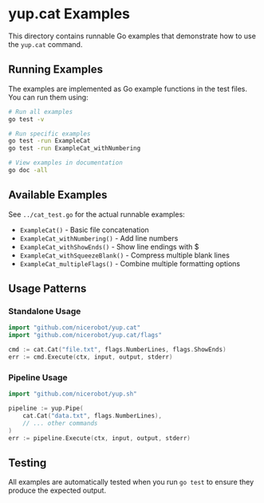# yup.cat Examples

This directory contains runnable Go examples that demonstrate how to use the `yup.cat` command.

## Running Examples

The examples are implemented as Go example functions in the test files. You can run them using:

```bash
# Run all examples
go test -v

# Run specific examples
go test -run ExampleCat
go test -run ExampleCat_withNumbering

# View examples in documentation
go doc -all
```

## Available Examples

See `../cat_test.go` for the actual runnable examples:

- `ExampleCat()` - Basic file concatenation
- `ExampleCat_withNumbering()` - Add line numbers
- `ExampleCat_withShowEnds()` - Show line endings with $
- `ExampleCat_withSqueezeBlank()` - Compress multiple blank lines
- `ExampleCat_multipleFlags()` - Combine multiple formatting options

## Usage Patterns

### Standalone Usage
```go
import "github.com/nicerobot/yup.cat"
import "github.com/nicerobot/yup.cat/flags"

cmd := cat.Cat("file.txt", flags.NumberLines, flags.ShowEnds)
err := cmd.Execute(ctx, input, output, stderr)
```

### Pipeline Usage
```go
import "github.com/nicerobot/yup.sh"

pipeline := yup.Pipe(
    cat.Cat("data.txt", flags.NumberLines),
    // ... other commands
)
err := pipeline.Execute(ctx, input, output, stderr)
```

## Testing

All examples are automatically tested when you run `go test` to ensure they produce the expected output.
